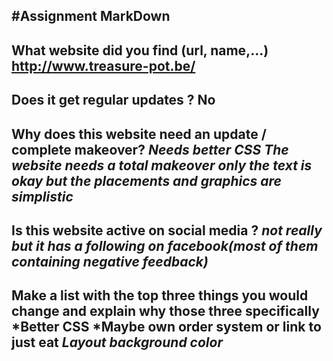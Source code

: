 #Assignment MarkDown
---
**What website did you find (url, name,...)**
http://www.treasure-pot.be/
---
**Does it get regular updates ?**
No
---
**Why does this website need an update / complete makeover?**
*Needs better CSS*
*The website needs a total makeover*
*only the text is okay but the placements and graphics are simplistic*
---
**Is this website active on social media ?**
*not really but it has a following on facebook(most of them containing negative feedback)*
---
**Make a list with the top three things you would change and explain why those three specifically**
*Better CSS
*Maybe own order system or link to just eat
*Layout*
*background color*
---
